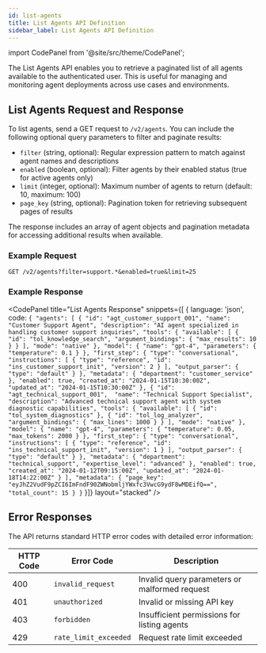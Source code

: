 ```yaml
---
id: list-agents
title: List Agents API Definition
sidebar_label: List Agents API Definition
---
```


import CodePanel from '@site/src/theme/CodePanel';

The List Agents API enables you to retrieve a paginated list of all agents 
available to the authenticated user. This is useful for managing and 
monitoring agent deployments across use cases and environments.

## List Agents Request and Response

To list agents, send a GET request to `/v2/agents`. You can include the following optional query parameters to filter and paginate results:

- `filter` (string, optional): Regular expression pattern to match against agent names and descriptions
- `enabled` (boolean, optional): Filter agents by their enabled status (true for active agents only)
- `limit` (integer, optional): Maximum number of agents to return (default: 10, maximum: 100)
- `page_key` (string, optional): Pagination token for retrieving subsequent pages of results

The response includes an array of agent objects and pagination metadata for accessing additional results when available.

### Example Request

`GET /v2/agents?filter=support.*&enabled=true&limit=25`

### Example Response

<CodePanel
  title="List Agents Response"
  snippets={[
    {
      language: 'json',
      code: `{
  "agents": [
    {
      "id": "agt_customer_support_001",
      "name": "Customer Support Agent",
      "description": "AI agent specialized in handling customer support inquiries",
      "tools": {
        "available": [
          {
            "id": "tol_knowledge_search",
            "argument_bindings": {
              "max_results": 10
            }
          }
        ],
        "mode": "native"
      },
      "model": {
        "name": "gpt-4",
        "parameters": {
          "temperature": 0.1
        }
      },
      "first_step": {
        "type": "conversational",
        "instructions": [
          {
            "type": "reference",
            "id": "ins_customer_support_init",
            "version": 2
          }
        ],
        "output_parser": {
          "type": "default"
        }
      },
      "metadata": {
        "department": "customer_service"
      },
      "enabled": true,
      "created_at": "2024-01-15T10:30:00Z",
      "updated_at": "2024-01-15T10:30:00Z"
    },
    {
      "id": "agt_technical_support_001", 
      "name": "Technical Support Specialist",
      "description": "Advanced technical support agent with system diagnostic capabilities",
      "tools": {
        "available": [
          {
            "id": "tol_system_diagnostics"
          },
          {
            "id": "tol_log_analyzer",
            "argument_bindings": {
              "max_lines": 1000
            }
          }
        ],
        "mode": "native"
      },
      "model": {
        "name": "gpt-4",
        "parameters": {
          "temperature": 0.05,
          "max_tokens": 2000
        }
      },
      "first_step": {
        "type": "conversational",
        "instructions": [
          {
            "type": "reference",
            "id": "ins_technical_support_init",
            "version": 1
          }
        ],
        "output_parser": {
          "type": "default"
        }
      },
      "metadata": {
        "department": "technical_support",
        "expertise_level": "advanced"
      },
      "enabled": true,
      "created_at": "2024-01-12T09:15:00Z",
      "updated_at": "2024-01-18T14:22:00Z"
    }
  ],
  "metadata": {
    "page_key": "eyJhZ2VudF9pZCI6ImFndF90ZWNobmljYWxfc3VwcG9ydF8wMDEifQ==",
    "total_count": 15
  }
}`
   }]}
  layout="stacked"
/>


## Error Responses

The API returns standard HTTP error codes with detailed error information:

| HTTP Code | Error Code | Description |
|-----------|------------|-------------|
| 400 | `invalid_request` | Invalid query parameters or malformed request |
| 401 | `unauthorized` | Invalid or missing API key |
| 403 | `forbidden` | Insufficient permissions for listing agents |
| 429 | `rate_limit_exceeded` | Request rate limit exceeded |